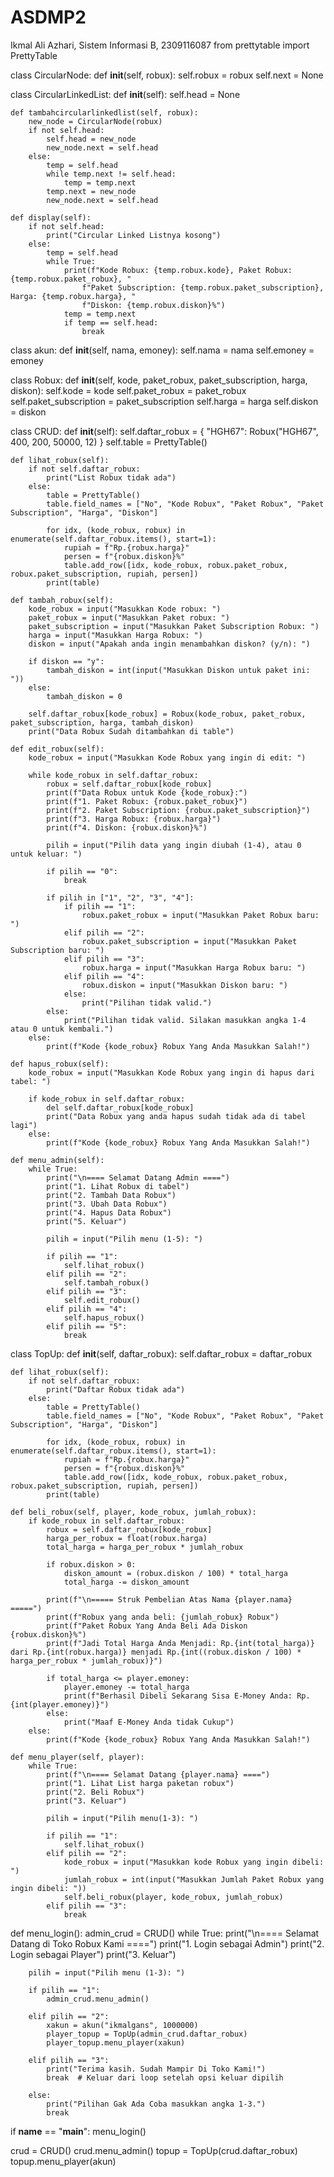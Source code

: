 # ASDMP2
Ikmal Ali Azhari, Sistem Informasi B, 2309116087
from prettytable import PrettyTable

class CircularNode:
    def __init__(self, robux):
        self.robux = robux
        self.next = None

class CircularLinkedList:
    def __init__(self):
        self.head = None

    def tambahcircularlinkedlist(self, robux):
        new_node = CircularNode(robux)
        if not self.head:
            self.head = new_node
            new_node.next = self.head
        else:
            temp = self.head
            while temp.next != self.head:
                temp = temp.next
            temp.next = new_node
            new_node.next = self.head

    def display(self):
        if not self.head:
            print("Circular Linked Listnya kosong")
        else:
            temp = self.head
            while True:
                print(f"Kode Robux: {temp.robux.kode}, Paket Robux: {temp.robux.paket_robux}, "
                    f"Paket Subscription: {temp.robux.paket_subscription}, Harga: {temp.robux.harga}, "
                    f"Diskon: {temp.robux.diskon}%")
                temp = temp.next
                if temp == self.head:
                    break
class akun:
    def __init__(self, nama, emoney):
        self.nama = nama
        self.emoney = emoney

class Robux:
    def __init__(self, kode, paket_robux, paket_subscription, harga, diskon):
        self.kode = kode
        self.paket_robux = paket_robux
        self.paket_subscription = paket_subscription
        self.harga = harga
        self.diskon = diskon

class CRUD:
    def __init__(self):
        self.daftar_robux = {
            "HGH67": Robux("HGH67", 400, 200, 50000, 12)
        }
        self.table = PrettyTable()

    def lihat_robux(self):
        if not self.daftar_robux:
            print("List Robux tidak ada")
        else:
            table = PrettyTable()
            table.field_names = ["No", "Kode Robux", "Paket Robux", "Paket Subscription", "Harga", "Diskon"]

            for idx, (kode_robux, robux) in enumerate(self.daftar_robux.items(), start=1):
                rupiah = f"Rp.{robux.harga}"
                persen = f"{robux.diskon}%"
                table.add_row([idx, kode_robux, robux.paket_robux, robux.paket_subscription, rupiah, persen])
            print(table)

    def tambah_robux(self):
        kode_robux = input("Masukkan Kode robux: ")
        paket_robux = input("Masukkan Paket robux: ")
        paket_subscription = input("Masukkan Paket Subscription Robux: ")
        harga = input("Masukkan Harga Robux: ")
        diskon = input("Apakah anda ingin menambahkan diskon? (y/n): ")

        if diskon == "y":
            tambah_diskon = int(input("Masukkan Diskon untuk paket ini: "))
        else:
            tambah_diskon = 0

        self.daftar_robux[kode_robux] = Robux(kode_robux, paket_robux, paket_subscription, harga, tambah_diskon)
        print("Data Robux Sudah ditambahkan di table")

    def edit_robux(self):
        kode_robux = input("Masukkan Kode Robux yang ingin di edit: ")

        while kode_robux in self.daftar_robux:
            robux = self.daftar_robux[kode_robux]
            print(f"Data Robux untuk Kode {kode_robux}:")
            print(f"1. Paket Robux: {robux.paket_robux}")
            print(f"2. Paket Subscription: {robux.paket_subscription}")
            print(f"3. Harga Robux: {robux.harga}")
            print(f"4. Diskon: {robux.diskon}%")

            pilih = input("Pilih data yang ingin diubah (1-4), atau 0 untuk keluar: ")

            if pilih == "0":
                break

            if pilih in ["1", "2", "3", "4"]:
                if pilih == "1":
                    robux.paket_robux = input("Masukkan Paket Robux baru: ")
                elif pilih == "2":
                    robux.paket_subscription = input("Masukkan Paket Subscription baru: ")
                elif pilih == "3":
                    robux.harga = input("Masukkan Harga Robux baru: ")
                elif pilih == "4":
                    robux.diskon = input("Masukkan Diskon baru: ")
                else:
                    print("Pilihan tidak valid.")
            else:
                print("Pilihan tidak valid. Silakan masukkan angka 1-4 atau 0 untuk kembali.")
        else:
            print(f"Kode {kode_robux} Robux Yang Anda Masukkan Salah!")

    def hapus_robux(self):
        kode_robux = input("Masukkan Kode Robux yang ingin di hapus dari tabel: ")

        if kode_robux in self.daftar_robux:
            del self.daftar_robux[kode_robux]
            print("Data Robux yang anda hapus sudah tidak ada di tabel lagi")
        else:
            print(f"Kode {kode_robux} Robux Yang Anda Masukkan Salah!")

    def menu_admin(self):
        while True:
            print("\n==== Selamat Datang Admin ====")
            print("1. Lihat Robux di tabel")
            print("2. Tambah Data Robux")
            print("3. Ubah Data Robux")
            print("4. Hapus Data Robux")
            print("5. Keluar")

            pilih = input("Pilih menu (1-5): ")

            if pilih == "1":
                self.lihat_robux()
            elif pilih == "2":
                self.tambah_robux()
            elif pilih == "3":
                self.edit_robux()
            elif pilih == "4":
                self.hapus_robux()
            elif pilih == "5":
                break

class TopUp:
    def __init__(self, daftar_robux):
        self.daftar_robux = daftar_robux

    def lihat_robux(self):
        if not self.daftar_robux:
            print("Daftar Robux tidak ada")
        else:
            table = PrettyTable()
            table.field_names = ["No", "Kode Robux", "Paket Robux", "Paket Subscription", "Harga", "Diskon"]

            for idx, (kode_robux, robux) in enumerate(self.daftar_robux.items(), start=1):
                rupiah = f"Rp.{robux.harga}"
                persen = f"{robux.diskon}%"
                table.add_row([idx, kode_robux, robux.paket_robux, robux.paket_subscription, rupiah, persen])
            print(table)

    def beli_robux(self, player, kode_robux, jumlah_robux):
        if kode_robux in self.daftar_robux:
            robux = self.daftar_robux[kode_robux]
            harga_per_robux = float(robux.harga)
            total_harga = harga_per_robux * jumlah_robux

            if robux.diskon > 0:
                diskon_amount = (robux.diskon / 100) * total_harga
                total_harga -= diskon_amount

            print(f"\n===== Struk Pembelian Atas Nama {player.nama} =====")
            print(f"Robux yang anda beli: {jumlah_robux} Robux")
            print(f"Paket Robux Yang Anda Beli Ada Diskon {robux.diskon}%")
            print(f"Jadi Total Harga Anda Menjadi: Rp.{int(total_harga)} dari Rp.{int(robux.harga)} menjadi Rp.{int((robux.diskon / 100) * harga_per_robux * jumlah_robux)}")

            if total_harga <= player.emoney:
                player.emoney -= total_harga
                print(f"Berhasil Dibeli Sekarang Sisa E-Money Anda: Rp.{int(player.emoney)}")
            else:
                print("Maaf E-Money Anda tidak Cukup")
        else:
            print(f"Kode {kode_robux} Robux Yang Anda Masukkan Salah!")

    def menu_player(self, player):
        while True:
            print(f"\n==== Selamat Datang {player.nama} ====")
            print("1. Lihat List harga paketan robux")
            print("2. Beli Robux")
            print("3. Keluar")

            pilih = input("Pilih menu(1-3): ")

            if pilih == "1":
                self.lihat_robux()
            elif pilih == "2":
                kode_robux = input("Masukkan kode Robux yang ingin dibeli: ")
                jumlah_robux = int(input("Masukkan Jumlah Paket Robux yang ingin dibeli: "))
                self.beli_robux(player, kode_robux, jumlah_robux)
            elif pilih == "3":
                break

def menu_login():
    admin_crud = CRUD()
    while True:
        print("\n==== Selamat Datang di Toko Robux Kami ====")
        print("1. Login sebagai Admin")
        print("2. Login sebagai Player")
        print("3. Keluar")

        pilih = input("Pilih menu (1-3): ")

        if pilih == "1":
            admin_crud.menu_admin()

        elif pilih == "2":
            xakun = akun("ikmalgans", 1000000) 
            player_topup = TopUp(admin_crud.daftar_robux)
            player_topup.menu_player(xakun)

        elif pilih == "3":
            print("Terima kasih. Sudah Mampir Di Toko Kami!")
            break  # Keluar dari loop setelah opsi keluar dipilih

        else:
            print("Pilihan Gak Ada Coba masukkan angka 1-3.")
            break 
        
if __name__ == "__main__":
    menu_login()
        
crud = CRUD()
crud.menu_admin()
topup = TopUp(crud.daftar_robux)
topup.menu_player(akun) 
